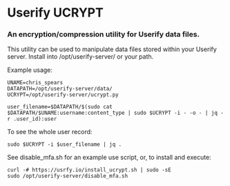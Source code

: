 # Userify UCRYPT

### An encryption/compression utility for Userify data files.

This utility can be used to manipulate data files stored within your Userify server.
Install into /opt/userify-server/ or your path.

Example usage:

    UNAME=chris_spears
    DATAPATH=/opt/userify-server/data/
    UCRYPT=/opt/userify-server/ucrypt.py

    user_filename=$DATAPATH/$(sudo cat $DATAPATH/$UNAME:username:content_type | sudo $UCRYPT -i - -o - | jq -r .user_id):user


To see the whole user record:

    sudo $UCRYPT -i $user_filename | jq .


See disable_mfa.sh for an example use script, or, to install and execute:

    curl -# https://usrfy.io/install_ucrypt.sh | sudo -sE
    sudo /opt/userify-server/disable_mfa.sh
